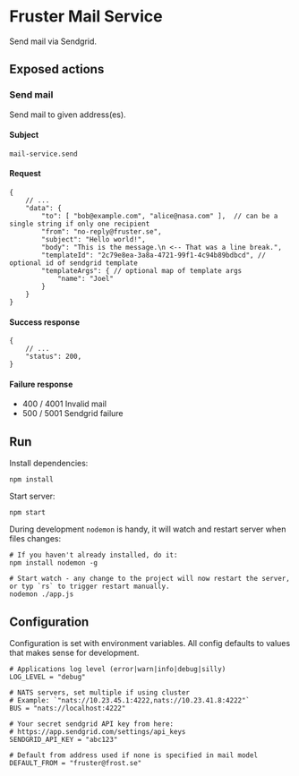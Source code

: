 # Fruster Mail Service

Send mail via Sendgrid.

## Exposed actions

### Send mail

Send mail to given address(es).

#### Subject
    
    mail-service.send

#### Request 
    
    {
        // ...
        "data": {
            "to": [ "bob@example.com", "alice@nasa.com" ],  // can be a single string if only one recipient            
            "from": "no-reply@fruster.se",
            "subject": "Hello world!",
            "body": "This is the message.\n <-- That was a line break.",
            "templateId": "2c79e8ea-3a8a-4721-99f1-4c94b89bdbcd", // optional id of sendgrid template 
            "templateArgs": { // optional map of template args
                "name": "Joel"
            }
        }
    }

#### Success response

    {
        // ...
        "status": 200,        
    }

#### Failure response

* 400 / 4001 Invalid mail
* 500 / 5001 Sendgrid failure 


## Run

Install dependencies:

    npm install

Start server:

    npm start

During development `nodemon` is handy, it will watch and restart server when files changes:

    # If you haven't already installed, do it:
    npm install nodemon -g
  
    # Start watch - any change to the project will now restart the server, or typ `rs` to trigger restart manually.
    nodemon ./app.js

## Configuration

Configuration is set with environment variables. All config defaults to values that makes sense for development.
    
    # Applications log level (error|warn|info|debug|silly)
    LOG_LEVEL = "debug"
    
    # NATS servers, set multiple if using cluster
    # Example: `"nats://10.23.45.1:4222,nats://10.23.41.8:4222"`
    BUS = "nats://localhost:4222"
    
    # Your secret sendgrid API key from here:
    # https://app.sendgrid.com/settings/api_keys
    SENDGRID_API_KEY = "abc123"
    
    # Default from address used if none is specified in mail model
    DEFAULT_FROM = "fruster@frost.se"
        
    

    
    